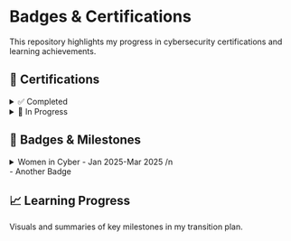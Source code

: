 # Badges & Certifications
This repository highlights my progress in cybersecurity certifications and learning achievements.


## 🧾 Certifications

<details>
  <summary>✅ Completed</summary>

- [Security+ - May 2024](https://www.credly.com/badges/d2c87cac-c8fc-4a88-abbd-b8a6186de7f8/public_url)
- [Google Cybersecurity Professional Certificate - Nov 2024](https://www.credly.com/badges/af91d701-a9e4-4d85-89f8-235c82200fcc/public_url)

</details>

<details>
  <summary>🚧 In Progress </summary>

- Certified Internal Auditor (CIA)
- ISACA IR Risk Fundamentals

</details>

## 🏅 Badges & Milestones
<details>
    <summary>Women in Cyber - Jan 2025-Mar 2025 /n</summary>
        <details>
            <summary>🧩 Fundamentals</summary>
              - Linux Command Line  
              - PowerShell Basics  
              - Intro to Networking  
              - Secure Fundamentals  
              - Cyber 101  
          </details>
        <details>
            <summary>🛡️ Defensive Cyber</summary>
              - Intro to Velociraptor  
              - Threat Hunting  
              - Splunk  
              - Incident Response
          </details> 
        <details>
            <summary>☁️ Cloud Security</summary>
              - Amazon Web Services  
              - Incident Response & Forensics in AWS  
              - Top 10 AWS Attacker Techniques 2023  
          </details>
  </details>
- Another Badge 

## 📈 Learning Progress
Visuals and summaries of key milestones in my transition plan.
